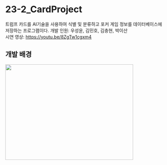 # 23-2_CardProject
트럼프 카드를 AI기술을 사용하여 식별 및 분류하고 포커 게임 정보를 데이터베이스에 저장하는 프로그램이다.
개발 인원: 우성윤, 김민호, 김충현, 박이산   
시연 영상: https://youtu.be/8ZgTw1cgxm4   

## 개발 배경
<img src="https://github.com/user-attachments/assets/dfaa481d-28f0-4996-9505-ef32db6c03f5" width="400" height="300"/>
